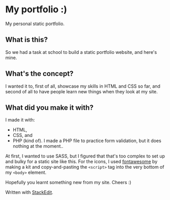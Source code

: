 # My portfolio :)

My personal static portfolio.

## What is this?

So we had a task at school to build a static portfolio website, and here's mine.

## What's the concept?

I wanted it to, first of all, showcase my skills in HTML and CSS so far, and second of all to have people learn new things when they look at my site.

## What did you make it with?

I made it with:

- HTML,
- CSS, and
- PHP (kind of). I made a PHP file to practice form validation, but it does nothing at the moment..

At first, I wanted to use SASS, but I figured that that's too complex to set up and bulky for a static site like this. For the icons, I used [fontawesome](ttps://fontawesome.com) by making a kit and copy-and-pasting the `<script>` tag into the very bottom of my `<body>` element.

Hopefully you learnt something new from my site. Cheers :)

Written with [StackEdit](https://stackedit.io/).
